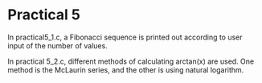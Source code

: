 ﻿# Practical 5

In practical5_1.c, a Fibonacci sequence is printed out according to user input of the number of values. 

In practical 5_2.c, different methods of calculating arctan(x) are used. One method is the McLaurin series, and the other is using natural logarithm. 
